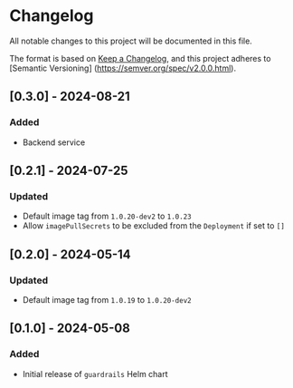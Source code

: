 # Changelog

All notable changes to this project will be documented in this file.

The format is based on [Keep a Changelog](https://keepachangelog.com/en/1.0.0/),
and this project adheres to [Semantic Versioning]
(https://semver.org/spec/v2.0.0.html).

## [0.3.0] - 2024-08-21

### Added

- Backend service

## [0.2.1] - 2024-07-25

### Updated

- Default image tag from `1.0.20-dev2` to `1.0.23`
- Allow `imagePullSecrets` to be excluded from the `Deployment` if set to `[]`

## [0.2.0] - 2024-05-14

### Updated

- Default image tag from `1.0.19` to `1.0.20-dev2`

## [0.1.0] - 2024-05-08

### Added

- Initial release of `guardrails` Helm chart
